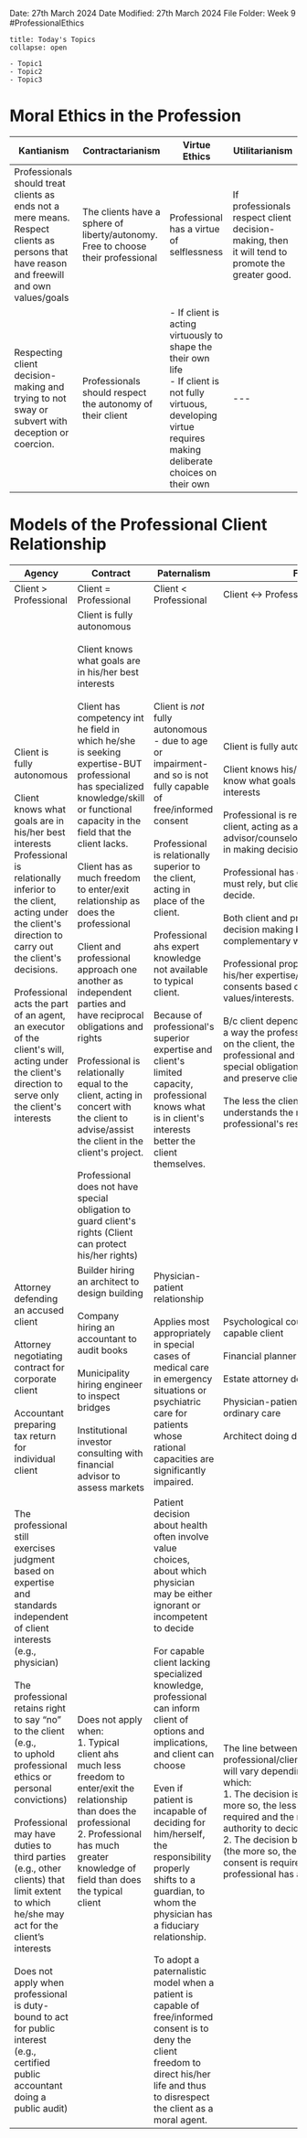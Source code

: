 Date: 27th March 2024
Date Modified: 27th March 2024
File Folder: Week 9
#ProfessionalEthics

```ad-abstract
title: Today's Topics
collapse: open

- Topic1
- Topic2
- Topic3

```

# Moral Ethics in the Profession

| Kantianism                                                                                                                                 | Contractarianism                                                                 | Virtue Ethics                                                                                                                                                        | Utilitarianism                                                                                  |
| ------------------------------------------------------------------------------------------------------------------------------------------ | -------------------------------------------------------------------------------- | -------------------------------------------------------------------------------------------------------------------------------------------------------------------- | ----------------------------------------------------------------------------------------------- |
| Professionals should treat clients as ends not a mere means. Respect clients as persons that have reason and freewill and own values/goals | The clients have a sphere of liberty/autonomy. Free to choose their professional | Professional  has a virtue of selflessness                                                                                                                           | If professionals respect client decision-making, then it will tend to promote the greater good. |
| Respecting client decision-making and trying to not sway or subvert with deception or coercion.                                            | Professionals should respect the autonomy of their client                        | - If client is acting virtuously to shape the their own life<br>- If client is not fully virtuous, developing virtue requires making deliberate choices on their own | ---                                                                                             |
# Models of the Professional Client Relationship

| Agency                                                                                                                                                                                                                                                                                                                                                                                                                                                                                                                                                              | Contract                                                                                                                                                                                                                                                                                                                                                                                                                                                                                                                                                                                                                                                                                                                                                         | Paternalism                                                                                                                                                                                                                                                                                                                                                                                                                                                                                                                                                                                                                                          | Fiduciary                                                                                                                                                                                                                                                                                                                                                                                                                                                                                                                                                                                                                                                                                                                                                                                                                                                                                                                                                                                           |
| ------------------------------------------------------------------------------------------------------------------------------------------------------------------------------------------------------------------------------------------------------------------------------------------------------------------------------------------------------------------------------------------------------------------------------------------------------------------------------------------------------------------------------------------------------------------- | ---------------------------------------------------------------------------------------------------------------------------------------------------------------------------------------------------------------------------------------------------------------------------------------------------------------------------------------------------------------------------------------------------------------------------------------------------------------------------------------------------------------------------------------------------------------------------------------------------------------------------------------------------------------------------------------------------------------------------------------------------------------- | ---------------------------------------------------------------------------------------------------------------------------------------------------------------------------------------------------------------------------------------------------------------------------------------------------------------------------------------------------------------------------------------------------------------------------------------------------------------------------------------------------------------------------------------------------------------------------------------------------------------------------------------------------- | --------------------------------------------------------------------------------------------------------------------------------------------------------------------------------------------------------------------------------------------------------------------------------------------------------------------------------------------------------------------------------------------------------------------------------------------------------------------------------------------------------------------------------------------------------------------------------------------------------------------------------------------------------------------------------------------------------------------------------------------------------------------------------------------------------------------------------------------------------------------------------------------------------------------------------------------------------------------------------------------------- |
| Client > Professional                                                                                                                                                                                                                                                                                                                                                                                                                                                                                                                                               | Client = Professional                                                                                                                                                                                                                                                                                                                                                                                                                                                                                                                                                                                                                                                                                                                                            | Client < Professional                                                                                                                                                                                                                                                                                                                                                                                                                                                                                                                                                                                                                                | Client $\leftrightarrow$ Professional                                                                                                                                                                                                                                                                                                                                                                                                                                                                                                                                                                                                                                                                                                                                                                                                                                                                                                                                                               |
| Client is fully autonomous<br><br>Client knows what goals are in his/her best interests<br>Professional is relationally inferior to the client, acting under the client's direction to carry out the client's decisions.<br><br>Professional acts the part of an agent, an executor of the client's will, acting under the client's direction to serve only the client's interests                                                                                                                                                                                  | Client is fully autonomous<br><br>Client knows what goals are in his/her best interests<br><br>Client has competency int he field in which he/she is seeking expertise-BUT professional has specialized knowledge/skill or functional capacity in the field that the client lacks.<br><br>Client has as much freedom to enter/exit relationship as does the professional<br><br>Client and professional approach one another as independent parties and have reciprocal obligations and rights<br><br>Professional is relationally equal to the client, acting in concert with the client to advise/assist the client in the client's project.<br><br>Professional does not have special obligation to guard client's rights (Client can protect his/her rights) | Client is *not* fully autonomous - due to age or impairment- and so is not fully capable of free/informed consent<br><br>Professional is relationally superior to the client, acting in place of the client.<br><br>Professional ahs expert knowledge not available to typical client.<br><br>Because of professional's superior expertise and client's limited capacity, professional knows what is in client's interests better the client themselves.                                                                                                                                                                                             | Client is fully autonomous<br><br>Client knows his/her values, but may not know what goals are in his/her best interests<br><br>Professional is relationally mutual with the client, acting as a trusted advisor/counselor to inform/guide client in making decisions for him/herself<br><br>Professional has expertise on which client must rely, but client is responsible to decide.<br><br>Both client and professional participate in decision making but in different, complementary ways<br><br>Professional proposes options based on his/her expertise/values and client consents based on his/her values/interests.<br><br>B/c client depends on the professional in a way the professional does not depend on the client, the client must trust the professional and the professional has special obligation to guard client rights and preserve client trust.<br><br>The less the client knows and understands the matter, the greater the professional's responsibility to the client. |
| Attorney defending an accused client<br><br>Attorney negotiating contract for corporate client<br><br>Accountant preparing tax return for individual client                                                                                                                                                                                                                                                                                                                                                                                                         | Builder hiring an architect to design building<br><br>Company hiring an accountant to audit books<br><br>Municipality hiring engineer to inspect bridges<br><br>Institutional investor consulting with financial advisor to assess markets                                                                                                                                                                                                                                                                                                                                                                                                                                                                                                                       | Physician-patient relationship<br><br>Applies most appropriately in special cases of medical care in emergency situations or psychiatric care for patients whose rational capacities are significantly impaired.                                                                                                                                                                                                                                                                                                                                                                                                                                     | Psychological counselor with fully capable client<br><br>Financial planner for a retirement investor<br><br>Estate attorney doing a personal will<br><br>Physician-patient relationship for ordinary care<br><br>Architect doing design for homeowner                                                                                                                                                                                                                                                                                                                                                                                                                                                                                                                                                                                                                                                                                                                                               |
| The professional still exercises judgment based on expertise and standards independent of client interests (e.g.,   physician)  <br><br>The professional retains right  to say “no” to the client (e.g.,  <br>to uphold professional ethics  or personal convictions)  <br><br>Professional may have duties to third parties (e.g., other clients) that limit extent to which he/she may act for the client’s interests  <br><br>Does not apply when professional is duty-bound to act for public interest (e.g., certified public accountant doing a public audit) | Does not apply when:<br>1. Typical client ahs much less freedom to enter/exit the relationship than does the professional<br>2. Professional has much greater knowledge of field than does the typical client<br>                                                                                                                                                                                                                                                                                                                                                                                                                                                                                                                                                | Patient decision about health often involve value choices, about which physician may be either ignorant or incompetent to decide<br><br>For capable client lacking specialized knowledge, professional can inform client of options and implications, and client can choose<br><br>Even if patient is incapable of deciding for him/herself, the responsibility properly shifts to a guardian, to whom the physician has a fiduciary relationship.<br><br>To adopt a paternalistic model when a patient is capable of free/informed consent is to deny the client freedom to direct his/her life and thus to disrespect the client as a moral agent. | The line between professional/client/authority/responsibility will vary depending on the degree to which:<br>1. The decision is a technical matter (the more so, the less explicit client consent is required and the more professional has authority to decide), or<br>2. The decision bears on client values (the more so, the more explicit client consent is required and the less professional has authority to decide)                                                                                                                                                                                                                                                                                                                                                                                                                                                                                                                                                                        |


